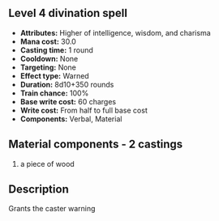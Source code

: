 ## Level 4 divination spell
- **Attributes:** Higher of intelligence, wisdom, and charisma
- **Mana cost:** 30.0
- **Casting time:** 1 round
- **Cooldown:** None
- **Targeting:** None
- **Effect type:** Warned
- **Duration:** 8d10+350 rounds
- **Train chance:** 100%
- **Base write cost:** 60 charges
- **Write cost:** From half to full base cost
- **Components:** Verbal, Material
## Material components - 2 castings
1. a piece of wood
## Description
Grants the caster warning
